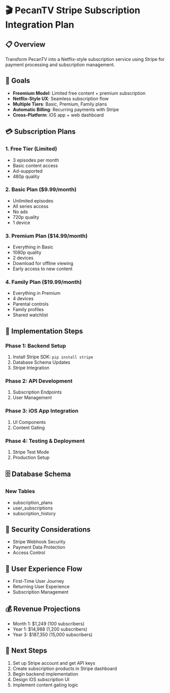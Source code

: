 # 🎬 PecanTV Stripe Subscription Integration Plan

## 📋 Overview
Transform PecanTV into a Netflix-style subscription service using Stripe for payment processing and subscription management.

## 🎯 Goals
- **Freemium Model**: Limited free content + premium subscription
- **Netflix-Style UX**: Seamless subscription flow
- **Multiple Tiers**: Basic, Premium, Family plans
- **Automatic Billing**: Recurring payments with Stripe
- **Cross-Platform**: iOS app + web dashboard

## 💳 Subscription Plans

### 1. **Free Tier** (Limited)
- 3 episodes per month
- Basic content access
- Ad-supported
- 480p quality

### 2. **Basic Plan** ($9.99/month)
- Unlimited episodes
- All series access
- No ads
- 720p quality
- 1 device

### 3. **Premium Plan** ($14.99/month)
- Everything in Basic
- 1080p quality
- 2 devices
- Download for offline viewing
- Early access to new content

### 4. **Family Plan** ($19.99/month)
- Everything in Premium
- 4 devices
- Parental controls
- Family profiles
- Shared watchlist

## 🔧 Implementation Steps

### Phase 1: Backend Setup
1. Install Stripe SDK: `pip install stripe`
2. Database Schema Updates
3. Stripe Integration

### Phase 2: API Development
1. Subscription Endpoints
2. User Management

### Phase 3: iOS App Integration
1. UI Components
2. Content Gating

### Phase 4: Testing & Deployment
1. Stripe Test Mode
2. Production Setup

## 🗄️ Database Schema

### New Tables
- subscription_plans
- user_subscriptions  
- subscription_history

## 🔐 Security Considerations
- Stripe Webhook Security
- Payment Data Protection
- Access Control

## 📱 User Experience Flow
- First-Time User Journey
- Returning User Experience
- Subscription Management

## 💰 Revenue Projections
- Month 1: $1,249 (100 subscribers)
- Year 1: $14,988 (1,200 subscribers)
- Year 3: $187,350 (15,000 subscribers)

## 🚀 Next Steps
1. Set up Stripe account and get API keys
2. Create subscription products in Stripe dashboard
3. Begin backend implementation
4. Design iOS subscription UI
5. Implement content gating logic
